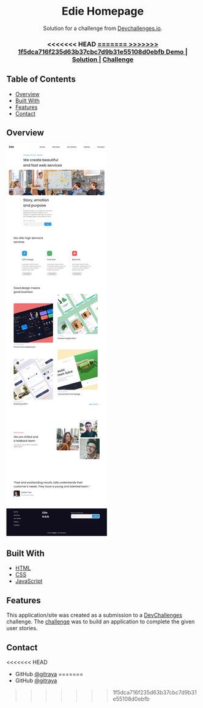 <h1 align="center">Edie Homepage</h1>

<div align="center">
   Solution for a challenge from  <a href="http://devchallenges.io" target="_blank">Devchallenges.io</a>.
</div>

<div align="center">
  <h3>
<<<<<<< HEAD
    <a href="https://gitraya.github.io/edie-homepage/">
=======
    <a href="https://ediehomepage-gitraya.netlify.app/">
>>>>>>> 1f5dca716f235d63b37cbc7d9b31e55108d0ebfb
      Demo
    </a>
    <span> | </span>
    <a href="https://github.com/gitraya/edie-homepage">
      Solution
    </a>
    <span> | </span>
    <a href="https://devchallenges.io/challenges/xobQBuf8zWWmiYMIAZe0">
      Challenge
    </a>
  </h3>
</div>


## Table of Contents

- [Overview](#overview)
- [Built With](#built-with)
- [Features](#features)
- [Contact](#contact)


## Overview

![screenshot](https://github.com/gitraya/edie-homepage/blob/main/assets/overviewediehomepage.png)


## Built With

- [HTML](https://html.spec.whatwg.org/)
- [CSS](https://www.w3.org/Style/CSS/Overview.en.html)
- [JavaScript](https://www.ecma-international.org/publications-and-standards/standards/ecma-262/)


## Features

This application/site was created as a submission to a [DevChallenges](https://devchallenges.io/challenges) challenge. The [challenge](https://devchallenges.io/challenges/xobQBuf8zWWmiYMIAZe0) was to build an application to complete the given user stories.


## Contact

<<<<<<< HEAD
- GitHub [@gitraya](https://github.com/gitraya)
=======
- GitHub [@gitraya](https://github.com/gitraya)
>>>>>>> 1f5dca716f235d63b37cbc7d9b31e55108d0ebfb
